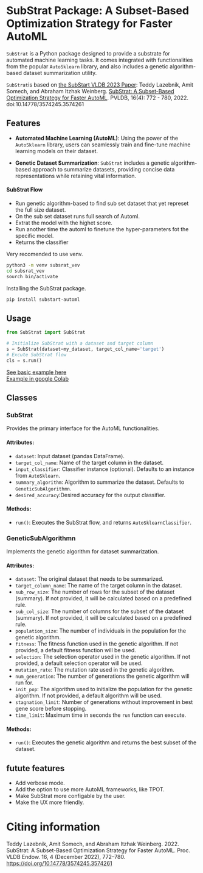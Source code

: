 # SubStrat Package: A Subset-Based Optimization Strategy for Faster AutoML

`SubStrat` is a Python package designed to provide a substrate for automated machine learning tasks. 
It comes integrated with functionalities from the popular `AutoSklearn` library, and also includes a genetic algorithm-based dataset summarization utility.

`SubStrat`is based on [the SubStart VLDB 2023 Paper](https://www.vldb.org/pvldb/vol16/p772-somech.pdf):
Teddy Lazebnik, Amit Somech, and Abraham Itzhak Weinberg. [SubStrat: A
Subset-Based Optimization Strategy for Faster AutoML](https://www.vldb.org/pvldb/vol16/p772-somech.pdf). PVLDB, 16(4): 772 -
780, 2022. doi:10.14778/3574245.3574261

## Features

- **Automated Machine Learning (AutoML)**: Using the power of the `AutoSklearn` library, users can seamlessly train and fine-tune machine learning models on their dataset.
  
- **Genetic Dataset Summarization**: `SubStrat` includes a genetic algorithm-based approach to summarize datasets, providing concise data representations while retaining vital information.

#### SubStrat Flow
- Run genetic algorithm-based to find sub set dataset that yet represet the full size dataset.
- On the sub set dataset runs full search of Automl.
- Extrat the model with the highet score.
- Run another time the automl to finetune the hyper-parameters fot the specific model.
- Returns the classifier

Very recomended to use venv.
```bash
python3 -m venv subsrat_vev
cd subsrat_vev
sourch bin/activate
```
Installing the SubStrat package.

```bash
pip install substart-automl
```
## Usage

```python
from SubStrat import SubStrat

# Initialize SubStrat with a dataset and target column
s = SubStrat(dataset=my_dataset, target_col_name='target')
# Excute SubStrat flow
cls = s.run()
```
[See basic example here](Examples/Notebooks/basic_example.ipynb)  
[Example in google Colab](https://colab.research.google.com/drive/1AnsUZuiPGvn1bVfV0YuRMkjOKSoUlUQx?usp=sharing)

## Classes

### SubStrat

Provides the primary interface for the AutoML functionalities.

#### Attributes:

- `dataset`: Input dataset (pandas DataFrame).
- `target_col_name`: Name of the target column in the dataset.
- `input_classifier`: Classifier instance (optional). Defaults to an instance from `AutoSklearn`.
- `summary_algorithm`: Algorithm to summarize the dataset. Defaults to `GeneticSubAlgorithmn`.
- `desired_accuracy`:Desired accuracy for the output classifier.

#### Methods:
 - `run()`: Executes the SubStrat flow, and returns `AutoSklearnClassifier`.

### GeneticSubAlgorithmn

Implements the genetic algorithm for dataset summarization.

#### Attributes:

- `dataset`: The original dataset that needs to be summarized.
- `target_column_name`: The name of the target column in the dataset.
- `sub_row_size`: The number of rows for the subset of the dataset (summary). If not provided, it will be calculated based on a predefined rule.
- `sub_col_size`: The number of columns for the subset of the dataset (summary). If not provided, it will be calculated based on a predefined rule.
- `population_size`: The number of individuals in the population for the genetic algorithm.
- `fitness`: The fitness function used in the genetic algorithm. If not provided, a default fitness function will be used.
- `selection`: The selection operator used in the genetic algorithm. If not provided, a default selection operator will be used.
- `mutation_rate`: The mutation rate used in the genetic algorithm.
- `num_generation`: The number of generations the genetic algorithm will run for.
- `init_pop`: The algorithm used to initialize the population for the genetic algorithm. If not provided, a default algorithm will be used.
- `stagnation_limit`: Number of generations without improvement in best gene score before stopping.
- `time_limit`: Maximum time in seconds the `run` function can execute.
#### Methods:

- `run()`: Executes the genetic algorithm and returns the best subset of the dataset.


## futute features
 - Add verbose mode.
 - Add the option to use more AutoML frameworks, like TPOT.
 - Make SubStrat more configable by the user.
 - Make the UX more friendly.


# Citing information
Teddy Lazebnik, Amit Somech, and Abraham Itzhak Weinberg. 2022. SubStrat: A Subset-Based Optimization Strategy for Faster AutoML. Proc. VLDB Endow. 16, 4 (December 2022), 772–780. https://doi.org/10.14778/3574245.3574261 



